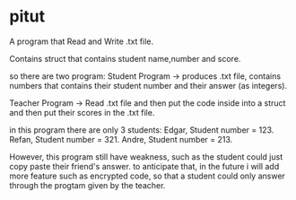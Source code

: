 # pitut
A program that Read and Write .txt file.

Contains struct that contains student name,number and score.

so there are two program:
Student Program -> produces .txt file, contains numbers that contains their student number and their answer (as integers).

Teacher Program -> Read .txt file and then put the code inside into a struct and then put their scores in the .txt file.

in this program there are only 3 students:
Edgar, Student number = 123.
Refan, Student number = 321.
Andre, Student number = 213.

However, this program still have weakness, such as the student could just copy paste their friend's answer. to anticipate that, in the future i will add more feature such as encrypted code, so that a student could only answer through the progtam given by the teacher.
